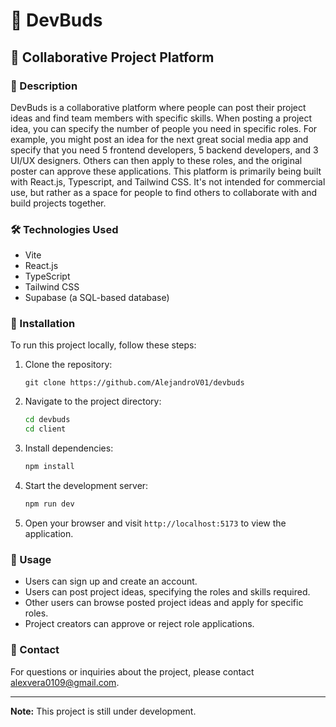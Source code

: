 # 🌟 DevBuds

## 🤝 Collaborative Project Platform

### 📝 Description

DevBuds is a collaborative platform where people can post their project ideas and find team members with specific skills. When posting a project idea, you can specify the number of people you need in specific roles. For example, you might post an idea for the next great social media app and specify that you need 5 frontend developers, 5 backend developers, and 3 UI/UX designers. Others can then apply to these roles, and the original poster can approve these applications. This platform is primarily being built with React.js, Typescript, and Tailwind CSS. It's not intended for commercial use, but rather as a space for people to find others to collaborate with and build projects together.

### 🛠️ Technologies Used

- Vite
- React.js
- TypeScript
- Tailwind CSS
- Supabase (a SQL-based database)

### 🚀 Installation

To run this project locally, follow these steps:

1. Clone the repository:

   ```
   git clone https://github.com/AlejandroV01/devbuds
   ```

2. Navigate to the project directory:

   ```bash
   cd devbuds
   cd client
   ```

3. Install dependencies:

   ```bash
   npm install
   ```

4. Start the development server:

   ```bash
   npm run dev
   ```

5. Open your browser and visit `http://localhost:5173` to view the application.

### 🎯 Usage

- Users can sign up and create an account.
- Users can post project ideas, specifying the roles and skills required.
- Other users can browse posted project ideas and apply for specific roles.
- Project creators can approve or reject role applications.

### 📧 Contact

For questions or inquiries about the project, please contact [alexvera0109@gmail.com](mailto:alexvera0109@gmail.com).

---
**Note:** This project is still under development.
